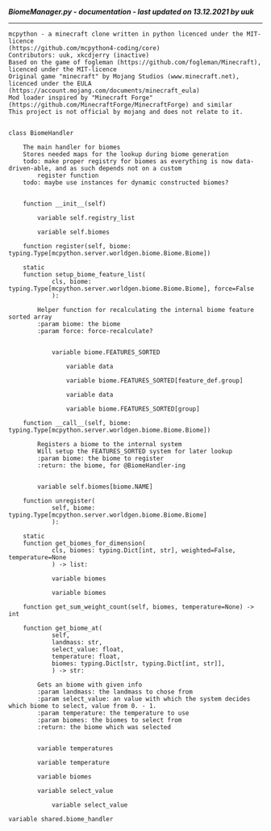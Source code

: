 ***BiomeManager.py - documentation - last updated on 13.12.2021 by uuk***
___

    mcpython - a minecraft clone written in python licenced under the MIT-licence 
    (https://github.com/mcpython4-coding/core)
    Contributors: uuk, xkcdjerry (inactive)
    Based on the game of fogleman (https://github.com/fogleman/Minecraft), licenced under the MIT-licence
    Original game "minecraft" by Mojang Studios (www.minecraft.net), licenced under the EULA
    (https://account.mojang.com/documents/minecraft_eula)
    Mod loader inspired by "Minecraft Forge" (https://github.com/MinecraftForge/MinecraftForge) and similar
    This project is not official by mojang and does not relate to it.


    class BiomeHandler
        
        The main handler for biomes
        Stores needed maps for the lookup during biome generation
        todo: make proper registry for biomes as everything is now data-driven-able, and as such depends not on a custom
            register function
        todo: maybe use instances for dynamic constructed biomes?


        function __init__(self)

            variable self.registry_list

            variable self.biomes

        function register(self, biome: typing.Type[mcpython.server.worldgen.biome.Biome.Biome])

        static
        function setup_biome_feature_list(
                cls, biome: typing.Type[mcpython.server.worldgen.biome.Biome.Biome], force=False
                ):
            
            Helper function for recalculating the internal biome feature sorted array
            :param biome: the biome
            :param force: force-recalculate?


                variable biome.FEATURES_SORTED

                    variable data

                    variable biome.FEATURES_SORTED[feature_def.group]

                    variable data

                    variable biome.FEATURES_SORTED[group]

        function __call__(self, biome: typing.Type[mcpython.server.worldgen.biome.Biome.Biome])
            
            Registers a biome to the internal system
            Will setup the FEATURES_SORTED system for later lookup
            :param biome: the biome to register
            :return: the biome, for @BiomeHandler-ing


            variable self.biomes[biome.NAME]

        function unregister(
                self, biome: typing.Type[mcpython.server.worldgen.biome.Biome.Biome]
                ):

        static
        function get_biomes_for_dimension(
                cls, biomes: typing.Dict[int, str], weighted=False, temperature=None
                ) -> list:

                variable biomes

                variable biomes

        function get_sum_weight_count(self, biomes, temperature=None) -> int

        function get_biome_at(
                self,
                landmass: str,
                select_value: float,
                temperature: float,
                biomes: typing.Dict[str, typing.Dict[int, str]],
                ) -> str:
            
            Gets an biome with given info
            :param landmass: the landmass to chose from
            :param select_value: an value with which the system decides which biome to select, value from 0. - 1.
            :param temperature: the temperature to use
            :param biomes: the biomes to select from
            :return: the biome which was selected


            variable temperatures

            variable temperature

            variable biomes

            variable select_value

                variable select_value

    variable shared.biome_handler